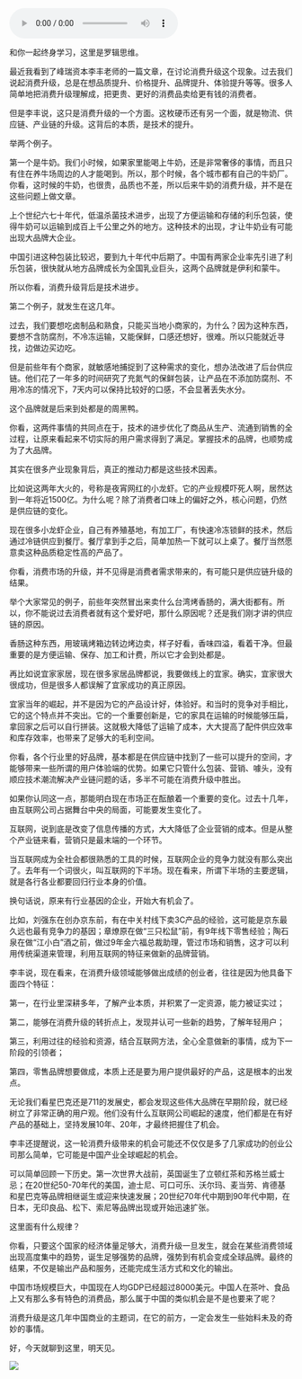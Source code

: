 <audio src="http://igetoss.cdn.igetget.com/mp3/201710/02/201710022230454838378360.mp3" controls="controls">您的浏览器不支持 audio 标签。</audio><p>和你一起终身学习，这里是罗辑思维。</p><p>最近我看到了峰瑞资本李丰老师的一篇文章，在讨论消费升级这个现象。过去我们说起消费升级，总是在想品质提升、价格提升、品牌提升、体验提升等等。很多人简单地把消费升级理解成，把更贵、更好的消费品卖给更有钱的消费者。</p><p>但是李丰说，这只是消费升级的一个方面。这枚硬币还有另一个面，就是物流、供应链、产业链的升级。这背后的本质，是技术的提升。</p><p>举两个例子。</p><p>第一个是牛奶。我们小时候，如果家里能喝上牛奶，还是非常奢侈的事情，而且只有住在养牛场周边的人才能喝到。所以，那个时候，各个城市都有自己的牛奶厂。你看，这时候的牛奶，也很贵，品质也不差，所以后来牛奶的消费升级，并不是在这些问题上做文章。</p><p>上个世纪六七十年代，低温杀菌技术进步，出现了方便运输和存储的利乐包装，使得牛奶可以运输到成百上千公里之外的地方。这种技术的出现，才让牛奶业有可能出现大品牌大企业。</p><p>中国引进这种包装比较迟，要到九十年代中后期了。中国有两家企业率先引进了利乐包装，很快就从地方品牌成长为全国乳业巨头，这两个品牌就是伊利和蒙牛。</p><p>所以你看，消费升级背后是技术进步。</p><p>第二个例子，就发生在这几年。</p><p>过去，我们要想吃卤制品和熟食，只能买当地小商家的，为什么？因为这种东西，要想不含防腐剂，不冷冻运输，又能保鲜，口感还想好，很难。所以只能就近寻找，边做边买边吃。</p><p>但是前些年有个商家，就敏感地捕捉到了这种需求的变化，想办法改进了后台供应链。他们花了一年多的时间研究了充氮气的保鲜包装，让产品在不添加防腐剂、不用冷冻的情况下，7天内可以保持比较好的口感，不会显著丢失水分。</p><p>这个品牌就是后来到处都是的周黑鸭。</p><p>你看，这两件事情的共同点在于，技术的进步优化了商品从生产、流通到销售的全过程，让原来看起来不切实际的用户需求得到了满足。掌握技术的品牌，也顺势成为了大品牌。</p><p>其实在很多产业现象背后，真正的推动力都是这些技术因素。</p><p>比如说这两年大火的，号称是夜宵网红的小龙虾。它的产业规模吓死人啊，居然达到一年将近1500亿。为什么呢？除了消费者口味上的偏好之外，核心问题，仍然是供应链的变化。</p><p>现在很多小龙虾企业，自己有养殖基地，有加工厂，有快速冷冻锁鲜的技术，然后通过冷链供应到餐厅。餐厅拿到手之后，简单加热一下就可以上桌了。餐厅当然愿意卖这种品质稳定性高的产品了。</p><p>你看，消费市场的升级，并不见得是消费者需求带来的，有可能只是供应链升级的结果。</p><p>举个大家常见的例子，前些年突然冒出来卖什么台湾烤香肠的，满大街都有。所以，你不能说过去消费者就有这个爱好吧，那什么原因呢？还是我们刚才讲的供应链的原因。</p><p>香肠这种东西，用玻璃烤箱边转边烤边卖，样子好看，香味四溢，看着干净。但最重要的是方便运输、保存、加工和计费，所以它才会到处都是。</p><p>再比如说宜家家居，现在很多家居品牌都说，我要做线上的宜家。确实，宜家很大很成功，但是很多人都误解了宜家成功的真正原因。</p><p>宜家当年的崛起，并不是因为它的产品设计好，体验好。和当时的竞争对手相比，它的这个特点并不突出。它的一个重要创新是，它的家具在运输的时候能够压扁，拿回家之后可以自行拼装。这就极大降低了运输了成本，大大提高了配件供应效率和库存效率，也带来了足够大的毛利空间。</p><p>你看，各个行业里的好品牌，基本都是在供应链中找到了一些可以提升的空间，才能够带来一些所谓的用户体验端的优势。如果它只管什么包装、营销、噱头，没有顺应技术潮流解决产业链问题的话，多半不可能在消费升级中胜出。</p><p>如果你认同这一点，那能明白现在市场正在酝酿着一个重要的变化。过去十几年，由互联网公司占据舞台中央的局面，可能要发生变化了。</p><p>互联网，说到底是改变了信息传播的方式，大大降低了企业营销的成本。但是从整个产业链来看，营销只是最末端的一个环节。</p><p>当互联网成为全社会都很熟悉的工具的时候，互联网企业的竞争力就没有那么突出了。去年有一个词很火，叫互联网的下半场。现在看来，所谓下半场的主要逻辑，就是各行各业都要回归行业本身的价值。</p><p>换句话说，原来有行业基因的企业，开始大有机会了。</p><p>比如，刘强东在创办京东前，有在中关村线下卖3C产品的经验，这可能是京东最久远也最有竞争力的基因；章燎原在做“三只松鼠”前，有9年线下零售经验；陶石泉在做“江小白”酒之前，做过9年金六福总裁助理，管过市场和销售，这才可以利用传统渠道来管理，利用互联网的特征来做新的品牌营销。</p><p>李丰说，现在看来，在消费升级领域能够做出成绩的创业者，往往是因为他具备下面四个特征：</p><p>第一，在行业里深耕多年，了解产业本质，并积累了一定资源，能力被证实过；</p><p>第二，能够在消费升级的转折点上，发现并认可一些新的趋势，了解年轻用户；</p><p>第三，利用过往的经验和资源，结合互联网方法，全心全意做新的事情，成为下一阶段的引领者；</p><p>第四，零售品牌想要做成，本质上还是要为用户提供最好的产品，这是根本的出发点。</p><p>无论我们看星巴克还是711的发展史，都会发现这些伟大品牌在早期阶段，就已经树立了非常正确的用户观。他们没有什么互联网公司崛起的速度，他们都是在有好产品的基础上，坚持发展10年、20年，才最终把握住了机会。</p><p>李丰还提醒说，这一轮消费升级带来的机会可能还不仅仅是多了几家成功的创业公司那么简单，它可能是中国产业全球崛起的机会。</p><p>可以简单回顾一下历史。第一次世界大战前，英国诞生了立顿红茶和苏格兰威士忌；在20世纪50-70年代的美国，迪士尼、可口可乐、沃尔玛、麦当劳、肯德基和星巴克等品牌相继诞生或迎来快速发展；20世纪70年代中期到90年代中期，在日本，无印良品、松下、索尼等品牌出现或开始迅速扩张。</p><p>这里面有什么规律？</p><p>你看，只要这个国家的经济体量足够大，消费升级一旦发生，就会在某些消费领域出现高度集中的趋势，诞生足够强势的品牌，强势到有机会变成全球品牌。最终的结果，不仅是输出产品和服务，还能完成生活方式和文化的输出。</p><p>中国市场规模巨大，中国现在人均GDP已经超过8000美元。中国人在茶叶、食品上又有那么多有特色的消费品，那么属于中国的类似机会是不是也要来了呢？</p><p>消费升级是这几年中国商业的主题词，在它的前方，一定会发生一些始料未及的奇妙的事情。</p><p>好，今天就聊到这里，明天见。</p><img src="https://piccdn.igetget.com/img/201710/02/201710022235505501779119.jpg" />